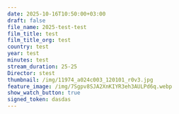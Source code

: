 ```yaml
---
date: 2025-10-16T10:50:00+03:00
draft: false
file_name: 2025-test-test
film_title: test
film_title_org: test
country: test
year: test
minutes: test
stream_duration: 25-25
Director: stest
thumbnail: /img/11974_a024c003_120101_r0v3.jpg
feature_image: /img/7Sgpv8SJA2XnKIYR3eh3AULPd6q.webp
show_watch_button: true
signed_token: dasdas
---
```

